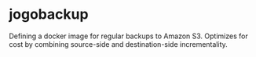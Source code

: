 # jogobackup
Defining a docker image for regular backups to Amazon S3. Optimizes for cost by combining source-side and destination-side incrementality.
